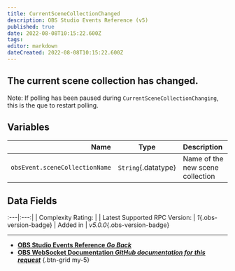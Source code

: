 ```yaml
---
title: CurrentSceneCollectionChanged
description: OBS Studio Events Reference (v5)
published: true
date: 2022-08-08T10:15:22.600Z
tags: 
editor: markdown
dateCreated: 2022-08-08T10:15:22.600Z
---
```


## The current scene collection has changed.

Note: If polling has been paused during `CurrentSceneCollectionChanging`, this is the que to restart polling.

## Variables
Name | Type | Description | 
----:|:----:|:------------|
`obsEvent.sceneCollectionName` | `String`{.datatype} | Name of the new scene collection

## Data Fields
:---|:---:|
| Complexity Rating: | <span class="stars stars--1"></span>
| Latest Supported RPC Version: | *1*{.obs-version-badge}
| Added in | *v5.0.0*{.obs-version-badge}

---

- [<i class="mdi mdi-chevron-left"></i>**OBS Studio Events Reference *Go Back***](/en/Broadcasters/OBS/Events)
- [<i class="mdi mdi-github"></i> **OBS WebSocket Documentation *GitHub documentation for this request***](https://github.com/obsproject/obs-websocket/blob/master/docs/generated/protocol.md#currentscenecollectionchanged)
{.btn-grid my-5}